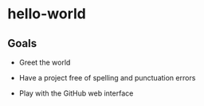 # hello-world

## Goals

- Greet the world

- Have a project free of spelling and punctuation errors

- Play with the GitHub web interface
